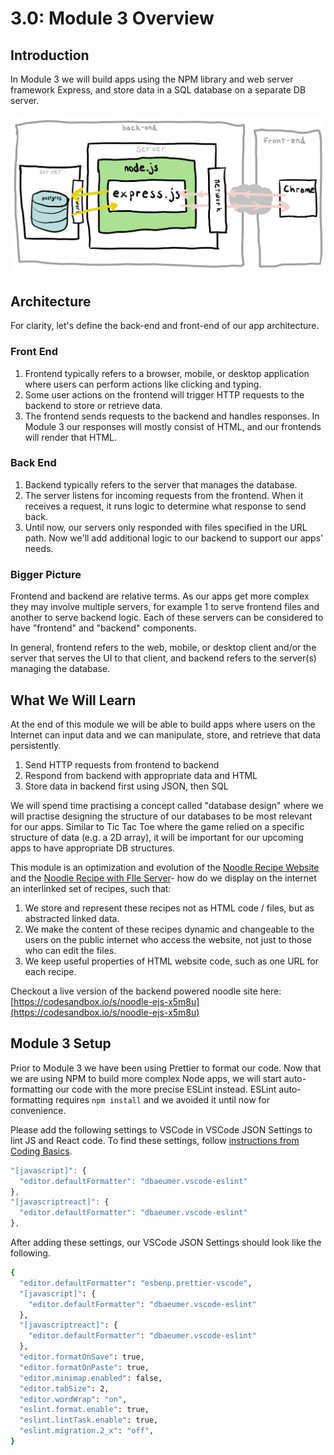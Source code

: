 # 3.0: Module 3 Overview

## Introduction

In Module 3 we will build apps using the NPM library and web server framework Express, and store data in a SQL database on a separate DB server.

![Our Express app will have this architecture.](../.gitbook/assets/express-4.jpg)

## Architecture

For clarity, let's define the back-end and front-end of our app architecture.

### Front End

1. Frontend typically refers to a browser, mobile, or desktop application where users can perform actions like clicking and typing.
2. Some user actions on the frontend will trigger HTTP requests to the backend to store or retrieve data.
3. The frontend sends requests to the backend and handles responses. In Module 3 our responses will mostly consist of HTML, and our frontends will render that HTML.

### Back End

1. Backend typically refers to the server that manages the database.
2. The server listens for incoming requests from the frontend. When it receives a request, it runs logic to determine what response to send back.
3. Until now, our servers only responded with files specified in the URL path. Now we'll add additional logic to our backend to support our apps' needs.

### Bigger Picture

Frontend and backend are relative terms. As our apps get more complex they may involve multiple servers, for example 1 to serve frontend files and another to serve backend logic. Each of these servers can be considered to have "frontend" and "backend" components.

In general, frontend refers to the web, mobile, or desktop client and/or the server that serves the UI to that client, and backend refers to the server(s) managing the database.

## What We Will Learn

At the end of this module we will be able to build apps where users on the Internet can input data and we can manipulate, store, and retrieve that data persistently.

1. Send HTTP requests from frontend to backend
2. Respond from backend with appropriate data and HTML
3. Store data in backend first using JSON, then SQL

We will spend time practising a concept called "database design" where we will practise designing the structure of our databases to be most relevant for our apps. Similar to Tic Tac Toe where the game relied on a specific structure of data (e.g. a 2D array), it will be important for our upcoming apps to have appropriate DB structures.

This module is an optimization and evolution of the [Noodle Recipe Website](../1-frontend-basics/1.poce-post-class-exercises/1.poce.1-noodles.md) and the [Noodle Recipe with FIle Server](../2-backend-basics/2.poce-post-class-exercises/2.poce.5-responsive-noodle-site.md#deploy-to-ec2)- how do we display on the internet an interlinked set of recipes, such that:

1. We store and represent these recipes not as HTML code / files, but as abstracted linked data.
2. We make the content of these recipes dynamic and changeable to the users on the public internet who access the website, not just to those who can edit the files.
3. We keep useful properties of HTML website code, such as one URL for each recipe.

Checkout a live version of the backend powered noodle site here: [https://codesandbox.io/s/noodle-ejs-x5m8u](https://codesandbox.io/s/noodle-ejs-x5m8u)

## Module 3 Setup

Prior to Module 3 we have been using Prettier to format our code. Now that we are using NPM to build more complex Node apps, we will start auto-formatting our code with the more precise ESLint instead. ESLint auto-formatting requires `npm install` and we avoided it until now for convenience.

Please add the following settings to VSCode in VSCode JSON Settings to lint JS and React code. To find these settings, follow [instructions from Coding Basics](https://basics.rocketacademy.co/course-logistics/required-hardware-and-software#verify-git-and-node-installation).

```javascript
"[javascript]": {
  "editor.defaultFormatter": "dbaeumer.vscode-eslint"
},
"[javascriptreact]": {
  "editor.defaultFormatter": "dbaeumer.vscode-eslint"
},
```

After adding these settings, our VSCode JSON Settings should look like the following.

```bash
{
  "editor.defaultFormatter": "esbenp.prettier-vscode",
  "[javascript]": {
    "editor.defaultFormatter": "dbaeumer.vscode-eslint"
  },
  "[javascriptreact]": {
    "editor.defaultFormatter": "dbaeumer.vscode-eslint"
  },
  "editor.formatOnSave": true,
  "editor.formatOnPaste": true,
  "editor.minimap.enabled": false,
  "editor.tabSize": 2,
  "editor.wordWrap": "on",
  "eslint.format.enable": true,
  "eslint.lintTask.enable": true,
  "eslint.migration.2_x": "off",
}
```
